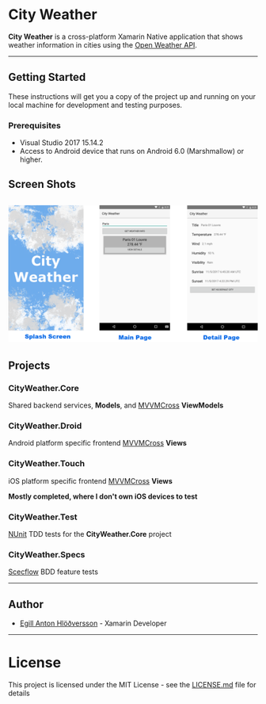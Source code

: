 # City Weather
__City Weather__ is a cross-platform Xamarin Native application that shows weather
information in cities using the [Open Weather API](http://openweathermap.org/current).

---
## Getting Started

These instructions will get you a copy of the project up and running on your local machine for development and testing purposes.

### Prerequisites

* Visual Studio 2017 15.14.2
* Access to Android device that runs on Android 6.0 (Marshmallow) or higher.

## Screen Shots

![Screen Shots](./doc/img/screen_shots.png)
---

## Projects
### CityWeather.Core
  Shared backend services, __Models__, and [MVVMCross](https://www.mvvmcross.com/documentation/) __ViewModels__
### CityWeather.Droid
  Android platform specific frontend [MVVMCross](https://www.mvvmcross.com/documentation/) __Views__
### CityWeather.Touch
  iOS platform specific frontend [MVVMCross](https://www.mvvmcross.com/documentation/) __Views__

  __Mostly completed, where I don't own iOS devices to test__
### CityWeather.Test
  [NUnit](http://nunit.org/documentation/) TDD tests for the __CityWeather.Core__ project
### CityWeather.Specs
  [Scecflow](http://specflow.org/docs/) BDD feature tests

---
## Author
  * [Egill Anton Hlöðversson](https://github.com/egillanton) - Xamarin Developer

---
# License
This project is licensed under the MIT License - see the [LICENSE.md](./doc/LICENSE.md) file for details
